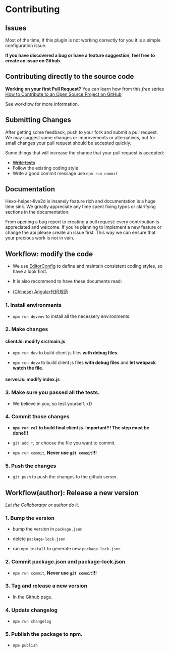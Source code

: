 # Contributing


## Issues

Most of the time, if this plugin is not working correctly for you it is a simple configuration issue.

**If you have discovered a bug or have a feature suggestion, feel free to create an issue on Github.**


## Contributing directly to the source code

**Working on your first Pull Request?** You can learn how from this *free* series [How to Contribute to an Open Source Project on GitHub](https://egghead.io/series/how-to-contribute-to-an-open-source-project-on-github) 

See workflow for more information.


## Submitting Changes

After getting some feedback, push to your fork and submit a pull request. We
may suggest some changes or improvements or alternatives, but for small changes
your pull request should be accepted quickly.

Some things that will increase the chance that your pull request is accepted:

* ~~[Write tests](./test/README.md)~~
* Follow the existing coding style
* Write a good commit message use `npm run commit`


## Documentation

Hexo-helper-live2d is insanely feature rich and documentation is a huge time sink. We
greatly appreciate any time spent fixing typos or clarifying sections in the
documentation.

From opening a bug report to creating a pull request: every contribution is
appreciated and welcome. If you're planning to implement a new feature or change
the api please create an issue first. This way we can ensure that your precious
work is not in vain.


## Workflow: modify the code

- We use [EditorConfig](http://editorconfig.org/) to define and maintain consistent coding styles, so have a look first.

- It is also recommend to have these documents read:

- [(Chinese) Angular代码规范](http://www.reqianduan.com/1722.html)

### 1. Install environments

- `npm run devenv` to install all the necessery environments.

### 2. Make changes

#### clientJs: modify src/main.js

- `npm run dev` to build client js files **with debug files**.

- `npm run devw` to build client js files **with debug files** and **let webpack watch the file**.

#### serverJs: modify index.js


### 3. Make sure you passed all the tests.

- We believe in you, so test yourself. xD

### 4. Commit those changes

- **`npm run rel` to build final client js. Important!!! The step must be done!!!**

- `git add *`, or choose the file you want to commit.

- `npm run commit`, **Never use `git commit`!!!**

### 5. Push the changes

- `git push` to push the changes to the github server.


## Workflow(author): Release a new version

*Let the Collaborator or author do it.*

### 1. Bump the version

- bump the version in `package.json`

- delete `package-lock.json`

- run `npm install` to generate new `package-lock.json`

### 2. Commit package.json and package-lock.json

- `npm run commit`, **Never use `git commit`!!!**

### 3. Tag and release a new version

- In the Github page.

### 4. Update changelog

- `npm run changelog`

### 5. Publish the package to npm.

- `npm publish`

